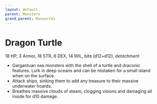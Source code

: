 ```yaml
---
layout: default
parent: Monsters
grand_parent: Resources
---
```


# Dragon Turtle

18 HP, 3 Armor, 18 STR, 6 DEX, 14 WIL, bite (d12+d12), _detachment_

- Gargantuan sea monsters with the shell of a turtle and draconic features. Lurk in deep oceans and can be mistaken for a small island when on the surface.
- Attack ships, sinking them to add any treasure to their massive underwater hoards.
- Breathes massive clouds of steam, clogging visions and damaging all inside for d10 damage.


